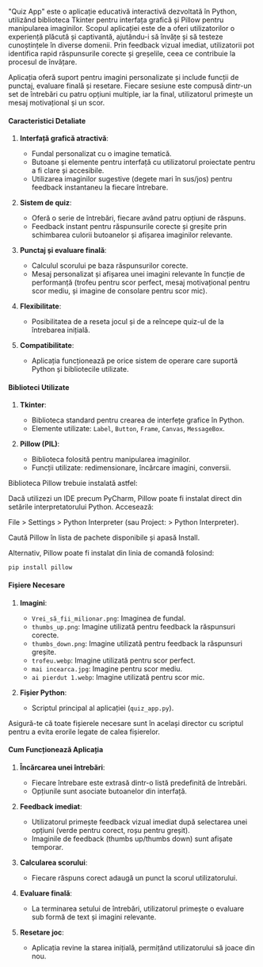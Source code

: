 "Quiz App" este o aplicație educativă interactivă dezvoltată în Python, utilizând biblioteca Tkinter pentru interfața grafică și Pillow pentru manipularea imaginilor. Scopul aplicației este de a oferi utilizatorilor o experiență plăcută și captivantă, ajutându-i să învățe și să testeze cunoștințele în diverse domenii. Prin feedback vizual imediat, utilizatorii pot identifica rapid răspunsurile corecte și greșelile, ceea ce contribuie la procesul de învățare.

Aplicația oferă suport pentru imagini personalizate și include funcții de punctaj, evaluare finală și resetare. Fiecare sesiune este compusă dintr-un set de întrebări cu patru opțiuni multiple, iar la final, utilizatorul primește un mesaj motivațional și un scor.

#### Caracteristici Detaliate
1. **Interfață grafică atractivă**:
   - Fundal personalizat cu o imagine tematică.
   - Butoane și elemente pentru interfață cu utilizatorul proiectate pentru a fi clare și accesibile.
   - Utilizarea imaginilor sugestive (degete mari în sus/jos) pentru feedback instantaneu la fiecare întrebare.

2. **Sistem de quiz**:
   - Oferă o serie de întrebări, fiecare având patru opțiuni de răspuns.
   - Feedback instant pentru răspunsurile corecte și greșite prin schimbarea culorii butoanelor și afișarea imaginilor relevante.

3. **Punctaj și evaluare finală**:
   - Calculul scorului pe baza răspunsurilor corecte.
   - Mesaj personalizat și afișarea unei imagini relevante în funcție de performanță (trofeu pentru scor perfect, mesaj motivațional pentru scor mediu, și imagine de consolare pentru scor mic).

4. **Flexibilitate**:
   - Posibilitatea de a reseta jocul și de a reîncepe quiz-ul de la întrebarea inițială.

5. **Compatibilitate**:
   - Aplicația funcționează pe orice sistem de operare care suportă Python și bibliotecile utilizate.

#### Biblioteci Utilizate
1. **Tkinter**:
   - Biblioteca standard pentru crearea de interfețe grafice în Python.
   - Elemente utilizate: `Label`, `Button`, `Frame`, `Canvas`, `MessageBox`.

2. **Pillow (PIL)**:
   - Biblioteca folosită pentru manipularea imaginilor.
   - Funcții utilizate: redimensionare, încărcare imagini, conversii.

Biblioteca Pillow trebuie instalată astfel:

Dacă utilizezi un IDE precum PyCharm, Pillow poate fi instalat direct din setările interpretatorului Python. Accesează:

File > Settings > Python Interpreter (sau Project:  > Python Interpreter).

Caută Pillow în lista de pachete disponibile și apasă Install.

Alternativ, Pillow poate fi instalat din linia de comandă folosind:
          
    pip install pillow
#### Fișiere Necesare
1. **Imagini**:
   - `Vrei_să_fii_milionar.png`: Imaginea de fundal.
   - `thumbs_up.png`: Imagine utilizată pentru feedback la răspunsuri corecte.
   - `thumbs_down.png`: Imagine utilizată pentru feedback la răspunsuri greșite.
   - `trofeu.webp`: Imagine utilizată pentru scor perfect.
   - `mai incearca.jpg`: Imagine pentru scor mediu.
   - `ai pierdut 1.webp`: Imagine utilizată pentru scor mic.

2. **Fișier Python**:
   - Scriptul principal al aplicației (`quiz_app.py`).

Asigură-te că toate fișierele necesare sunt în același director cu scriptul pentru a evita erorile legate de calea fișierelor.



#### Cum Funcționează Aplicația
1. **Încărcarea unei întrebări**:
   - Fiecare întrebare este extrasă dintr-o listă predefinită de întrebări.
   - Opțiunile sunt asociate butoanelor din interfață.

2. **Feedback imediat**:
   - Utilizatorul primește feedback vizual imediat după selectarea unei opțiuni (verde pentru corect, roșu pentru greșit).
   - Imaginile de feedback (thumbs up/thumbs down) sunt afișate temporar.

3. **Calcularea scorului**:
   - Fiecare răspuns corect adaugă un punct la scorul utilizatorului.

4. **Evaluare finală**:
   - La terminarea setului de întrebări, utilizatorul primește o evaluare sub formă de text și imagini relevante.

5. **Resetare joc**:
   - Aplicația revine la starea inițială, permițând utilizatorului să joace din nou.

   
